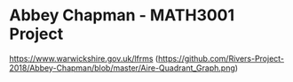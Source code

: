 # Abbey Chapman - MATH3001 Project
https://www.warwickshire.gov.uk/lfrms
(https://github.com/Rivers-Project-2018/Abbey-Chapman/blob/master/Aire-Quadrant_Graph.png)
